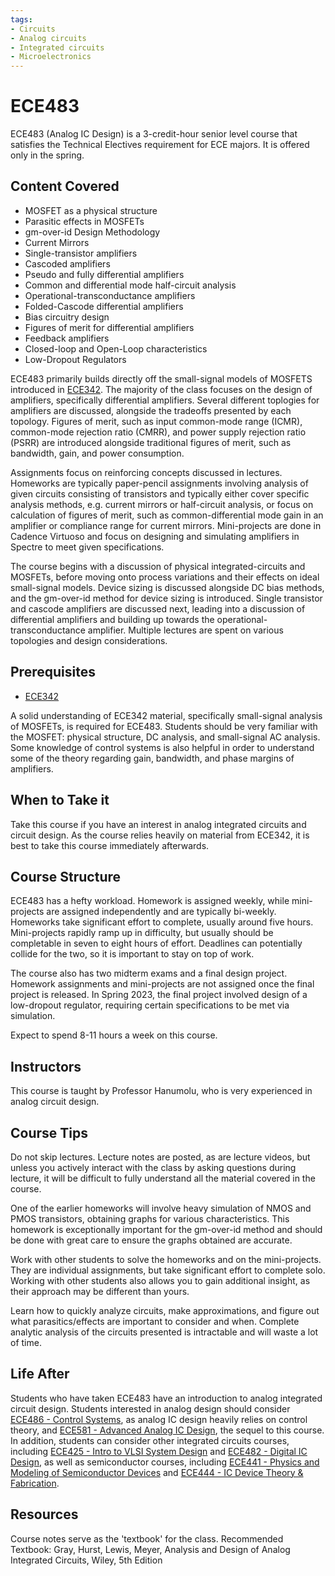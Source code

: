 ```yaml
---
tags:
- Circuits
- Analog circuits
- Integrated circuits
- Microelectronics
---
```

# ECE483

ECE483 (Analog IC Design) is a 3-credit-hour senior level course that satisfies the Technical Electives requirement for ECE majors. It is offered only in the spring.

## Content Covered

- MOSFET as a physical structure
- Parasitic effects in MOSFETs
- gm-over-id Design Methodology
- Current Mirrors
- Single-transistor amplifiers
- Cascoded amplifiers
- Pseudo and fully differential amplifiers
- Common and differential mode half-circuit analysis
- Operational-transconductance amplifiers
- Folded-Cascode differential amplifiers
- Bias circuitry design
- Figures of merit for differential amplifiers
- Feedback amplifiers
- Closed-loop and Open-Loop characteristics
- Low-Dropout Regulators


ECE483 primarily builds directly off the small-signal models of MOSFETS introduced in [ECE342](ECE342.md). The majority of the class focuses on the design of amplifiers, specifically differential amplifiers. Several different toplogies for amplifiers are discussed, alongside the tradeoffs presented by each topology. Figures of merit, such as input common-mode range (ICMR), common-mode rejection ratio (CMRR), and power supply rejection ratio (PSRR) are introduced alongside traditional figures of merit, such as bandwidth, gain, and power consumption.

Assignments focus on reinforcing concepts discussed in lectures. Homeworks are typically paper-pencil assignments involving analysis of given circuits consisting of transistors and typically either cover specific analysis methods, e.g. current mirrors or half-circuit analysis, or focus on calculation of figures of merit, such as common-differential mode gain in an amplifier or compliance range for current mirrors. Mini-projects are done in Cadence Virtuoso and focus on designing and simulating amplifiers in Spectre to meet given specifications.

The course begins with a discussion of physical integrated-circuits and MOSFETs, before moving onto process variations and their effects on ideal small-signal models. Device sizing is discussed alongside DC bias methods, and the gm-over-id method for device sizing is introduced. Single transistor and cascode amplifiers are discussed next, leading into a discussion of differential amplifiers and building up towards the operational-transconductance amplifier. Multiple lectures are spent on various topologies and design considerations. 

## Prerequisites

- [ECE342](ECE342.md)

A solid understanding of ECE342 material, specifically small-signal analysis of MOSFETs, is required for ECE483. Students should be very familiar with the MOSFET: physical structure, DC analysis, and small-signal AC analysis. Some knowledge of control systems is also helpful in order to understand some of the theory regarding gain, bandwidth, and phase margins of amplifiers.

## When to Take it

Take this course if you have an interest in analog integrated circuits and circuit design. As the course relies heavily on material from ECE342, it is best to take this course immediately afterwards.

## Course Structure

ECE483 has a hefty workload.  Homework is assigned weekly, while mini-projects are assigned independently and are typically bi-weekly. Homeworks take significant effort to complete, usually around five hours. Mini-projects rapidly ramp up in difficulty, but usually should be completable in seven to eight hours of effort. Deadlines can potentially collide for the two, so it is important to stay on top of work.  

The course also has two midterm exams and a final design project. Homework assignments and mini-projects are not assigned once the final project is released. In Spring 2023, the final project involved design of a low-dropout regulator, requiring certain specifications to be met via simulation.

Expect to spend 8-11 hours a week on this course.    

## Instructors

This course is taught by Professor Hanumolu, who is very experienced in analog circuit design. 

## Course Tips

Do not skip lectures. Lecture notes are posted, as are lecture videos, but unless you actively interact with the class by asking questions during lecture, it will be difficult to fully understand all the material covered in the course. 

One of the earlier homeworks will involve heavy simulation of NMOS and PMOS transistors, obtaining graphs for various characteristics. This homework is exceptionally important for the gm-over-id method and should be done with great care to ensure the graphs obtained are accurate.

Work with other students to solve the homeworks and on the mini-projects. They are individual assignments, but take significant effort to complete solo. Working with other students also allows you to gain additional insight, as their approach may be different than yours.

Learn how to quickly analyze circuits, make approximations, and figure out what parasitics/effects are important to consider and when. Complete analytic analysis of the circuits presented is intractable and will waste a lot of time. 

## Life After

Students who have taken ECE483 have an introduction to analog integrated circuit design. Students interested in analog design should consider [ECE486 - Control Systems](ECE486.md), as analog IC design heavily relies on control theory, and [ECE581 - Advanced Analog IC Design](ECE581.md), the sequel to this course. In addition, students can consider other integrated circuits courses, including [ECE425 - Intro to VLSI System Design](ECE425.md) and [ECE482 - Digital IC Design](ECE482.md), as well as semiconductor courses, including [ECE441 - Physics and Modeling of Semiconductor Devices](ECE441.md) and [ECE444 - IC Device Theory & Fabrication](ECE444.md). 


## Resources

Course notes serve as the 'textbook' for the class.
Recommended Textbook: Gray, Hurst, Lewis, Meyer, Analysis and Design of Analog Integrated Circuits, Wiley, 5th Edition